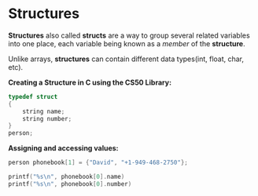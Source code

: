 # Structures

**Structures** also called **structs** are a way to group several related variables into one place, each variable being known as a _member_ of the **structure**.

Unlike arrays, **structures** can contain different data types(int, float, char, etc).

**Creating a Structure in C using the CS50 Library:**

```c
typedef struct
{
    string name;
    string number;
}
person;
```

**Assigning and accessing values:**

```c
person phonebook[1] = {"David", "+1-949-468-2750"};

printf("%s\n", phonebook[0].name)
printf("%s\n", phonebook[0].number)
```
